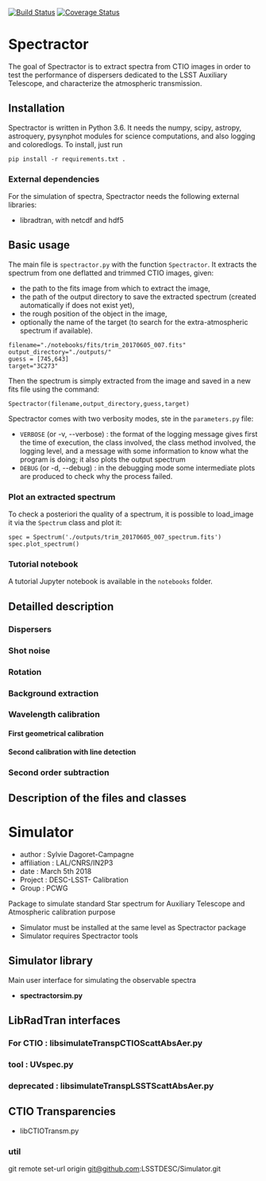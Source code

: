 [![Build Status](https://travis-ci.org/LSSTDESC/Spectractor.svg?branch=master)](https://travis-ci.org/LSSTDESC/Spectractor)
[![Coverage Status](https://coveralls.io/repos/github/LSSTDESC/Spectractor/badge.svg?branch=master)](https://coveralls.io/github/LSSTDESC/Spectractor?branch=master)

# Spectractor

The goal of Spectractor is to extract spectra from CTIO images in order to test the performance of dispersers dedicated to the LSST Auxiliary Telescope, and characterize the atmospheric transmission.

## Installation

Spectractor is written in Python 3.6. It needs the numpy, scipy, astropy, astroquery, pysynphot modules for science computations, and also logging and coloredlogs. To install, just run
```
pip install -r requirements.txt .
```

### External dependencies

For the simulation of spectra, Spectractor needs the following external libraries:
- libradtran, with netcdf and hdf5


## Basic usage

The main file is `spectractor.py` with the function `Spectractor`. It extracts the spectrum from one deflatted and trimmed CTIO images, given:
- the path to the fits image from which to extract the image, 
- the path of the output directory to save the extracted spectrum (created automatically if does not exist yet),
- the rough position of the object in the image,
- optionally the name of the target (to search for the extra-atmospheric spectrum if available).

```
filename="./notebooks/fits/trim_20170605_007.fits"
output_directory="./outputs/"
guess = [745,643]
target="3C273"
```

Then the spectrum is simply extracted from the image and saved in a new fits file using the command:
```
Spectractor(filename,output_directory,guess,target)
```

Spectractor comes with two verbosity modes, ste in the `parameters.py` file:
- `VERBOSE` (or -v, --verbose) : the format of the logging message gives first the time of execution, the class involved, the class method involved, the logging level, and a message with some information to know what the program is doing; it also plots the output spectrum
- `DEBUG` (or -d, --debug) : in the debugging mode some intermediate plots are produced to check why the process failed.

### Plot an extracted spectrum

To check a posteriori the quality of a spectrum, it is possible to load_image it via the `Spectrum` class and plot it:
```
spec = Spectrum('./outputs/trim_20170605_007_spectrum.fits')
spec.plot_spectrum()
```

### Tutorial notebook

A tutorial Jupyter notebook is available in the `notebooks` folder.

## Detailled description

### Dispersers

### Shot noise

### Rotation

### Background extraction

### Wavelength calibration
#### First geometrical calibration
#### Second calibration with line detection

### Second order subtraction


## Description of the files and classes

# Simulator

- author : Sylvie Dagoret-Campagne
- affiliation : LAL/CNRS/IN2P3
- date : March 5th 2018
- Project : DESC-LSST- Calibration
- Group : PCWG


Package to simulate standard Star spectrum for Auxiliary Telescope and Atmospheric calibration purpose


- Simulator must be installed at the same level as Spectractor package
- Simulator requires Spectractor tools


## Simulator library

Main user interface for simulating the observable spectra
 
- **spectractorsim.py**

## LibRadTran interfaces


### For CTIO : **libsimulateTranspCTIOScattAbsAer.py**
		
### tool : **UVspec.py**					
### deprecated : **libsimulateTranspLSSTScattAbsAer.py**


## CTIO Transparencies

- libCTIOTransm.py	


### util


git remote set-url origin git@github.com:LSSTDESC/Simulator.git

